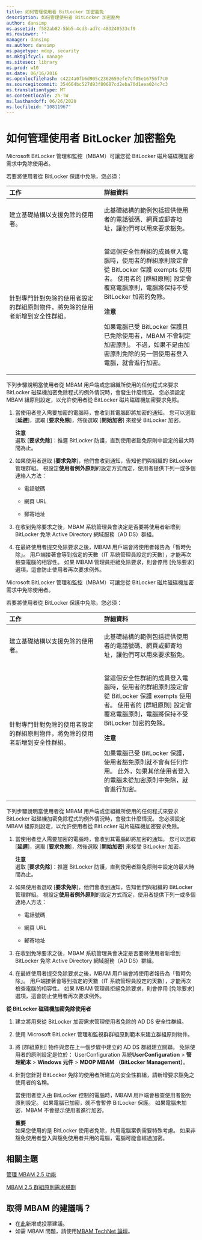 ```yaml
---
title: 如何管理使用者 BitLocker 加密豁免
description: 如何管理使用者 BitLocker 加密豁免
author: dansimp
ms.assetid: f582ab82-5bb5-4cd3-ad7c-483240533cf9
ms.reviewer: ''
manager: dansimp
ms.author: dansimp
ms.pagetype: mdop, security
ms.mktglfcycl: manage
ms.sitesec: library
ms.prod: w10
ms.date: 06/16/2016
ms.openlocfilehash: c4224a0fb6d905c2362659efe7cf05e16756f7c0
ms.sourcegitcommit: 354664bc527d93f80687cd2eba70d1eea024c7c3
ms.translationtype: MT
ms.contentlocale: zh-TW
ms.lasthandoff: 06/26/2020
ms.locfileid: "10811967"
---
```

# 如何管理使用者 BitLocker 加密豁免


Microsoft BitLocker 管理和監控（MBAM）可讓您從 BitLocker 磁片磁碟機加密需求中免除使用者。

若要將使用者從 BitLocker 保護中免除，您必須：

<table>
<colgroup>
<col width="50%" />
<col width="50%" />
</colgroup>
<thead>
<tr class="header">
<th align="left">工作</th>
<th align="left">詳細資料</th>
</tr>
</thead>
<tbody>
<tr class="odd">
<td align="left"><p>建立基礎結構以支援免除的使用者。</p></td>
<td align="left"><p>此基礎結構的範例包括提供使用者的電話號碼、網頁或郵寄地址，讓他們可以用來要求豁免。</p></td>
</tr>
<tr class="even">
<td align="left"><p>針對專門針對免除的使用者設定的群組原則物件，將免除的使用者新增到安全性群組。</p></td>
<td align="left"><p>當這個安全性群組的成員登入電腦時，使用者的群組原則設定會從 BitLocker 保護 exempts 使用者。 使用者的 [群組原則] 設定會覆寫電腦原則，電腦將保持不受 BitLocker 加密的免除。</p>
<div class="alert">
<strong>注意</strong><br/><p>如果電腦已受 BitLocker 保護且已免除使用者，MBAM 不會制定加密原則。 不過，如果不是由加密原則免除的另一個使用者登入電腦，就會進行加密。</p>
</div>
<div>

</div></td>
</tr>
</tbody>
</table>



下列步驟說明當使用者從 MBAM 用戶端或您組織所使用的任何程式來要求 BitLocker 磁碟機加密免除程式的例外情況時，會發生什麼情況。 您必須設定 MBAM 組原則設定，以允許使用者從 BitLocker 磁片磁碟機加密要求免除。

1.  當使用者登入需要加密的電腦時，會收到其電腦即將加密的通知。 您可以選取 [**延遲**]，選取 [**要求免除**]，然後選取 [**開始加密**] 來接受 BitLocker 加密。

    **注意**  
    選取 [**要求免除**]：推遲 BitLocker 防護，直到使用者豁免原則中設定的最大時間為止。



2.  如果使用者選取 [**要求免除**]，他們會收到通知，告知他們與組織的 BitLocker 管理群組。 視設定**使用者例外原則**的設定方式而定，使用者提供下列一或多個連絡人方法：

    -   電話號碼

    -   網頁 URL

    -   郵寄地址

3.  在收到免除要求之後，MBAM 系統管理員會決定是否要將使用者新增到 BitLocker 免除 Active Directory 網域服務（AD DS）群組。

4.  在最終使用者提交免除要求之後，MBAM 用戶端會將使用者報告為「暫時免除」。 用戶端接著會等到指定的天數（IT 系統管理員設定的天數），才能再次檢查電腦的相容性。 如果 MBAM 管理員拒絕免除要求，則會停用 [免除要求] 選項，這會防止使用者再次要求例外。

Microsoft BitLocker 管理和監控（MBAM）可讓您從 BitLocker 磁片磁碟機加密需求中免除使用者。

若要將使用者從 BitLocker 保護中免除，您必須：

<table>
<colgroup>
<col width="50%" />
<col width="50%" />
</colgroup>
<thead>
<tr class="header">
<th align="left">工作</th>
<th align="left">詳細資料</th>
</tr>
</thead>
<tbody>
<tr class="odd">
<td align="left"><p>建立基礎結構以支援免除的使用者。</p></td>
<td align="left"><p>此基礎結構的範例包括提供使用者的電話號碼、網頁或郵寄地址，讓他們可以用來要求豁免。</p></td>
</tr>
<tr class="even">
<td align="left"><p>針對專門針對免除的使用者設定的群組原則物件，將免除的使用者新增到安全性群組。</p></td>
<td align="left"><p>當這個安全性群組的成員登入電腦時，使用者的群組原則設定會從 BitLocker 保護 exempts 使用者。 使用者的 [群組原則] 設定會覆寫電腦原則，電腦將保持不受 BitLocker 加密的免除。</p>
<div class="alert">
<strong>注意</strong><br/><p>如果電腦已受 BitLocker 保護，使用者豁免原則就不會有任何作用。 此外，如果其他使用者登入的電腦未從加密原則中免除，就會進行加密。</p>
</div>
<div>

</div></td>
</tr>
</tbody>
</table>



下列步驟說明當使用者從 MBAM 用戶端或您組織所使用的任何程式來要求 BitLocker 磁碟機加密免除程式的例外情況時，會發生什麼情況。 您必須設定 MBAM 組原則設定，以允許使用者從 BitLocker 磁片磁碟機加密要求免除。

1.  當使用者登入需要加密的電腦時，會收到其電腦即將加密的通知。 您可以選取 [**延遲**]，選取 [**要求免除**]，然後選取 [**開始加密**] 來接受 BitLocker 加密。

    **注意**  
    選取 [**要求免除**]：推遲 BitLocker 防護，直到使用者豁免原則中設定的最大時間為止。



2.  如果使用者選取 [**要求免除**]，他們會收到通知，告知他們與組織的 BitLocker 管理群組。 視設定**使用者例外原則**的設定方式而定，使用者提供下列一或多個連絡人方法：

    -   電話號碼

    -   網頁 URL

    -   郵寄地址

3.  在收到免除要求之後，MBAM 系統管理員會決定是否要將使用者新增到 BitLocker 免除 Active Directory 網域服務（AD DS）群組。

4.  在最終使用者提交免除要求之後，MBAM 用戶端會將使用者報告為「暫時免除」。 用戶端接著會等到指定的天數（IT 系統管理員設定的天數），才能再次檢查電腦的相容性。 如果 MBAM 管理員拒絕免除要求，則會停用 [免除要求] 選項，這會防止使用者再次要求例外。

**從 BitLocker 磁碟機加密免除使用者**

1.  建立將用來從 BitLocker 加密需求管理使用者免除的 AD DS 安全性群組。

2.  使用 Microsoft BitLocker 管理和監視群群組原則範本來建立群組原則物件。

3.  將 [群組原則] 物件與您在上一個步驟中建立的 AD DS 群組建立關聯。 免除使用者的原則設定是位於： UserConfiguration 系統**UserConfiguration** &gt; **管理範本** &gt; **Windows 元件** &gt; **MDOP MBAM （BitLocker Management）**。

4.  針對您針對 BitLocker 免除的使用者所建立的安全性群組，請新增要求豁免之使用者的名稱。

    當使用者登入由 BitLocker 控制的電腦時，MBAM 用戶端會檢查使用者豁免原則設定。 如果電腦已加密，就不會暫停 BitLocker 保護。 如果電腦未加密，MBAM 不會提示使用者進行加密。

    **重要**  
    如果您使用的是 BitLocker 使用者免除，共用電腦案例需要特殊考慮。 如果非豁免使用者登入與豁免使用者共用的電腦，電腦可能會經過加密。




## 相關主題


[管理 MBAM 2.5 功能](administering-mbam-25-features.md)

[MBAM 2.5 群組原則需求規劃](planning-for-mbam-25-group-policy-requirements.md)




## 取得 MBAM 的建議嗎？
- 在[此](http://mbam.uservoice.com/forums/268571-microsoft-bitlocker-administration-and-monitoring)新增或投票建議。 
- 如需 MBAM 問題，請使用[MBAM TechNet 論壇](https://social.technet.microsoft.com/Forums/home?forum=mdopmbam)。





